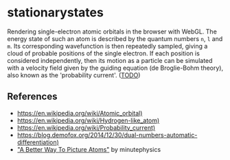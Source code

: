 # stationarystates

Rendering single-electron atomic orbitals in the browser with WebGL.
The energy state of such an atom is described by the quantum numbers `n`, `l` and `m`.
Its corresponding wavefunction is then repeatedly sampled, giving a cloud of probable positions of the single electron.
If each position is considered independently, then its motion as a particle can be simulated with a velocity field given by the guiding equation (de Broglie-Bohm theory), also known as the 'probability current'. ([TODO](TODO.md))

## References

- <https://en.wikipedia.org/wiki/Atomic_orbital)>
- <https://en.wikipedia.org/wiki/Hydrogen-like_atom)>
- <https://en.wikipedia.org/wiki/Probability_current)>
- <https://blog.demofox.org/2014/12/30/dual-numbers-automatic-differentiation)>
- ["A Better Way To Picture Atoms"](https://www.youtube.com/watch?v=W2Xb2GFK2yc) by minutephysics
